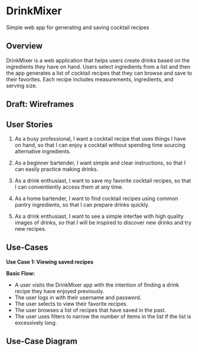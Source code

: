 # DrinkMixer
Simple web app for generating and saving cocktail recipes

## Overview
DrinkMixer is a web application that helps users create drinks based on the ingredients they have on hand. Users select ingredients from a list and then the app generates a list of cocktail recipes that they can browse and save to their favorites. Each recipe includes measurements, ingredients, and serving size. 

## Draft: Wireframes

## User Stories

1. As a busy professional,
I want a cocktail recipe that uses things I have on hand,
so that I can enjoy a cocktail without spending time sourcing alternative ingredients.

1. As a beginner bartender,
I want simple and clear instructions,
so that I can easily practice making drinks.

3. As a drink enthusiast, 
I want to save my favorite cocktail recipes,
so that I can conventiently access them at any time.

4. As a home bartender,
I want to find cocktail recipes using common pantry ingredients,
so that I can prepare drinks quickly.

5. As a drink enthusiast,
I want to see a simple interfae with high quality images of drinks,
so that I will be inspired to discover new drinks and try new recipes.

## Use-Cases

**Use Case 1: Viewing saved recipes**

**Basic Flow:** 
   * A user visits the DrinkMixer app with the intention of finding a drink recipe they have enjoyed previously.
   * The user logs in with their username and password.
   * The user selects to view their favorite recipes.
   * The user browses a list of recipes that have saved in the past.
   * The user uses filters to narrow the number of items in the list if the list is excessively long.          





## Use-Case Diagram
